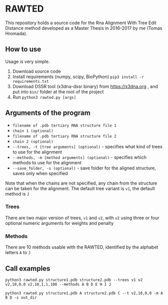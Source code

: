 # RAWTED
This repository holds a source code for the Rna Alignment With Tree Edit Distance method developed as a Master Thesis in 2016-2017 by me (Tomas Hromada).

## How to use
Usage is very simple.
1. Download source code
2. Install requirements (numpy, scipy, BioPython) `pip3 install -r requirements.txt`
3. Download DSSR tool (x3dna-dssr binary) from https://x3dna.org , and put into `bin/` folder at the root of the project
4. Run `python3 rawted.py [args]`

## Arguments of the program
- `filename of .pdb tertiary RNA structure file 1`
- `chain 1 (optional)`
- `filename of .pdb tertiary RNA structure file 2`
- `chain 2 (optional)`
- `--trees, -t [tree arguments] (optional)` - specifies what kind of trees to use for the alignment
- `--methods, -m [method arguments] (optional)` - specifies which methods to use for the alignment
- `--save_folder, -s (optional)` - save folder for the aligned structure, saves only when specified

Note that when the chains are not specified, any chain from the structure can be taken for the alignment.
The default tree variant is `v1`, the default method is `J`

### Trees
There are two major version of trees, `v1` and `v2`, with `v2` using three or four optional numeric arguments for weights and penalty

### Methods
There are 10 methods usable with the RAWTED, identified by the alphabet letters `A` to `J`

## Call examples

`python3 rawted.py structure1.pdb structure2.pdb --trees v1 v2 v2,10,0,0 v2,10,1,1,100 --methods A B D E H I J`

`python3 rawted.py structure1.pdb A structure2.pdb C --t v2,10,0,0 -m A B D -s out_dir`
